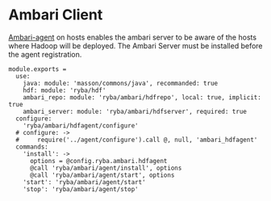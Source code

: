 # Ambari Client

[Ambari-agent][Ambari-agent-install] on hosts enables the ambari server to be
aware of the  hosts where Hadoop will be deployed. The Ambari Server must be 
installed before the agent registration.


    module.exports =
      use:
        java: module: 'masson/commons/java', recommanded: true
        hdf: module: 'ryba/hdf'
        ambari_repo: module: 'ryba/ambari/hdfrepo', local: true, implicit: true
        ambari_server: module: 'ryba/ambari/hdfserver', required: true
      configure:
        'ryba/ambari/hdfagent/configure'
      # configure: ->
      #     require('../agent/configure').call @, null, 'ambari_hdfagent'
      commands:
        'install': ->
          options = @config.ryba.ambari.hdfagent
          @call 'ryba/ambari/agent/install', options
          @call 'ryba/ambari/agent/start', options
        'start': 'ryba/ambari/agent/start'
        'stop': 'ryba/ambari/agent/stop'

[Ambari-agent-install]: https://cwiki.apache.org/confluence/display/AMBARI/Installing+ambari-agent+on+target+hosts
